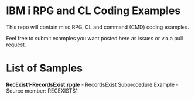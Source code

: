# IBM i RPG and CL Coding Examples
This repo will contain misc RPG, CL and command (CMD) coding examples.

Feel free to submit examples you want posted here as issues or via a pull request.

# List of Samples
**RecExist1-RecordsExist.rpgle** - RecordsExist Subprocedure Example - Source member: RECEXISTS1  

